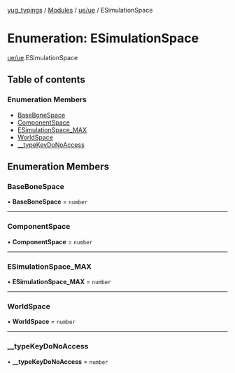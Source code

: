 [yug_typings](../README.md) / [Modules](../modules.md) / [ue/ue](../modules/ue_ue.md) / ESimulationSpace

# Enumeration: ESimulationSpace

[ue/ue](../modules/ue_ue.md).ESimulationSpace

## Table of contents

### Enumeration Members

- [BaseBoneSpace](ue_ue.ESimulationSpace.md#basebonespace)
- [ComponentSpace](ue_ue.ESimulationSpace.md#componentspace)
- [ESimulationSpace\_MAX](ue_ue.ESimulationSpace.md#esimulationspace_max)
- [WorldSpace](ue_ue.ESimulationSpace.md#worldspace)
- [\_\_typeKeyDoNoAccess](ue_ue.ESimulationSpace.md#__typekeydonoaccess)

## Enumeration Members

### BaseBoneSpace

• **BaseBoneSpace** = `number`

___

### ComponentSpace

• **ComponentSpace** = `number`

___

### ESimulationSpace\_MAX

• **ESimulationSpace\_MAX** = `number`

___

### WorldSpace

• **WorldSpace** = `number`

___

### \_\_typeKeyDoNoAccess

• **\_\_typeKeyDoNoAccess** = `number`
